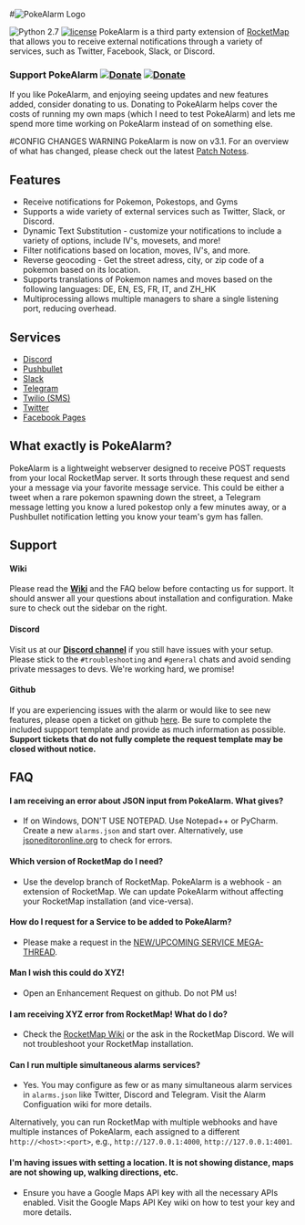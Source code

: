 #![PokeAlarm Logo](https://github.com/kvangent/PokeAlarm/wiki/images/logo.png) 

![Python 2.7](https://img.shields.io/badge/python-2.7-blue.svg)
[![license](https://img.shields.io/github/license/kvangent/PokeAlarm.svg)]()
PokeAlarm is a third party extension of [RocketMap](https://github.com/RocketMap/RocketMap) that allows you to receive external notifications through a variety of services, such as Twitter, Facebook, Slack, or Discord.

### Support PokeAlarm [![Donate](https://img.shields.io/badge/Donate-PayPal-green.svg)](https://www.paypal.com/cgi-bin/webscr?cmd=_donations&business=5W9ZTLMS5NB28&lc=US&item_name=PokeAlarm&currency_code=USD&bn=PP%2dDonationsBF%3abtn_donateCC_LG%2egif%3aNonHosted)  [![Donate](https://img.shields.io/badge/Donate-Patron-orange.svg)](https://www.patreon.com/bePatron?u=5193416)  
If you like PokeAlarm, and enjoying seeing updates and new features added, consider donating to us. Donating to PokeAlarm helps cover the costs of running my own maps (which I need to test PokeAlarm) and lets me spend more time working on PokeAlarm instead of on something else.



#CONFIG CHANGES WARNING
PokeAlarm is now on v3.1. For an overview of what has changed, please check out the latest [Patch Notess](https://github.com/kvangent/PokeAlarm/wiki/patch_notes).

## Features
* Receive notifications for Pokemon, Pokestops, and Gyms
* Supports a wide variety of external services such as Twitter, Slack, or Discord.
* Dynamic Text Substitution - customize your notifications to include a variety of options, include IV's, movesets, and more!
* Filter notifications based on location, moves, IV's, and more. 
* Reverse geocoding - Get the street adress, city, or zip code of a pokemon based on its location.
* Supports translations of Pokemon names and moves based on the following languages: DE, EN, ES, FR, IT, and ZH_HK
* Multiprocessing allows multiple managers to share a single listening port, reducing overhead.  

## Services
* [Discord](Discord)
* [Pushbullet](Pushbullet) 
* [Slack](Slack)
* [Telegram](Telegram) 
* [Twilio (SMS)](Twilio)
* [Twitter](Twitter)
* [Facebook Pages](Facebook-Pages)

## What exactly is PokeAlarm?

PokeAlarm is a lightweight webserver designed to receive POST requests from your local RocketMap server. It sorts through these request and send your a message via your favorite message service.  This could be either a tweet when a rare pokemon spawning down the street, a Telegram message letting you know a lured pokestop only a few minutes away, or a Pushbullet notification letting you know your team's gym has fallen.

## Support

#### Wiki
Please read the [**Wiki**](https://github.com/kvangent/PokeAlarm/wiki) and the FAQ below before contacting us for support. It should answer all your questions about installation and configuration. Make sure to check out the sidebar on the right.

#### Discord
Visit us at our [**Discord channel**](https://discord.gg/TNcqsRr) if you still have issues with your setup. Please stick to the `#troubleshooting` and `#general` chats and avoid sending private messages to devs. We're working hard, we promise!

#### Github
If you are experiencing issues with the alarm or would like to see new features, please open a ticket on github [here](https://github.com/kvangent/PokeAlarm/issues/new). Be sure to complete the included suppport template and provide as much information as possible.  **Support tickets that do not fully complete the request template may be closed without notice.**

## FAQ

#### I am receiving an error about JSON input from PokeAlarm. What gives?

* If on Windows, DON'T USE NOTEPAD. Use Notepad++ or PyCharm. Create a new `alarms.json` and start over. Alternatively, use [jsoneditoronline.org](http://www.jsoneditoronline.org) to check for errors.

#### Which version of RocketMap do I need?

* Use the develop branch of RocketMap.  PokeAlarm is a webhook - an extension of RocketMap. We can update PokeAlarm without affecting your RocketMap installation (and vice-versa).  

#### How do I request for a Service to be added to PokeAlarm?
* Please make a request in the [NEW/UPCOMING SERVICE MEGA-THREAD](https://github.com/kvangent/PokeAlarm/issues/147).

#### Man I wish this could do XYZ!
* Open an Enhancement Request on github. Do not PM us!

#### I am receiving XYZ error from RocketMap! What do I do?
* Check the [RocketMap Wiki](https://rocketmap.readthedocs.io) or the ask in the RocketMap Discord.  We will not troubleshoot your RocketMap installation.

#### Can I run multiple simultaneous alarms services?

* Yes. You may configure as few or as many simultaneous alarm services in `alarms.json` like Twitter, Discord and Telegram.  Visit the Alarm Configuation wiki for more details.

Alternatively, you can run RocketMap with multiple webhooks and have multiple instances of PokeAlarm, each assigned to a different `http://<host>:<port>`, e.g., `http://127.0.0.1:4000`, `http://127.0.0.1:4001`.

#### I'm having issues with setting a location. It is not showing distance, maps are not showing up, walking directions, etc.

* Ensure you have a Google Maps API key with all the necessary APIs enabled. Visit the Google Maps API Key wiki on how to test your key and more details.

